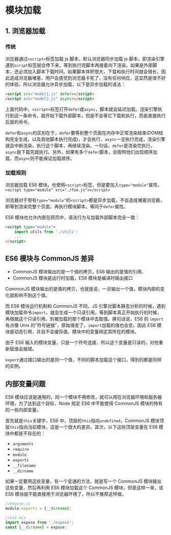 # 模块加载

## 1. 浏览器加载

### 传统

浏览器通过`<script>`标签加载 js 脚本，默认浏览器同步加载 js 脚本，即渲染引擎遇到`script`标签就会停下来，等到执行完脚本再接着向下渲染。如果是外部脚本，还必须加入脚本下载时间。如果脚本体积很大，下载和执行时间就会很长，因此造成浏览器堵塞，用户会感觉到浏览器卡死了，没有任何响应，这显然是很不好的体验，所以浏览器允许异步加载，以下是异步加载的语法：
```html
<script src="model1.js" defer></script>
<script src="model2.js" async></script>
```
上面代码中，`<script>`标签打开`defer`或`async`，脚本就会延迟加载。渲染引擎执行到这一条命令，就开始下载外部脚本，但是不会等它下载和执行，而是直接执行后面的命令。

`defer`和`async`的区别在于，`defer`要等到整个页面在内存中正常渲染结束(DOM结构完全生成，以及其他脚本执行完成)，才会执行，`async`一旦执行完成，渲染引擎就会中断渲染，执行这个脚本，再继续渲染。一句话，`defer`是渲染完执行，`async`是下载完就执行。另外，如果有多个`defer`脚本，会按照他们出现顺序加载，而`async`则不能保证加载顺序。

### 加载规则

浏览器加载 ES6 模块，也使用`<script>`标签，但是要加入`type="module"`属性，`<script type="module" src="./foo.js"></script>`

浏览器对于带有`type="module"`的`<script>`都是异步加载，不会造成堵塞浏览器，即等到渲染完整个页面，再执行模块脚本。等同于`defer`属性。

ES6 模块也允许内嵌在网页中，语法行为与加载外部脚本完全一致：
```html
<script type="module">
    import utils from './utils';
    ...
</script>
```

## ES6 模块与 CommonJS 差异

- CommonJS 模块输出的是一个值的拷贝，ES6 输出的是值的引用、
- CommonJS 模块是运行时加载，ES6 模块是编译时输出接口

CommonJS 模块输出的是值的拷贝，也就是说，一旦输出一个值，模块内部的变化就影响不到这个值。

而 ES6 模块运行机制和 CommonJS 不同，JS 引擎对脚本静态分析的时候，遇到模块加载命令`import`，就会生成一个只读引用，等到脚本真正开始执行的时候，再根据这个只读引用，到被加载的那个模块中去取值。换句话说，ES6 的 `import`有点像 Unix 的“符号链接”，原始值变了，`import`加载的值也会变。因此 ES6 模块是动态引用，并且不会缓存值，模块中的变量绑定其所在的模块。

由于 ES6 输入的模块变量，只是一个符号连接，所以这个变量是只读的，对他重新赋值会报错。

`export`通过接口输出的是同一个值，不同的脚本加载这个接口，得到的都是同样的实例。

## 内部变量问题

ES6 模块应该是通用的，同一个模块不用修改，就可以用在浏览器环境和服务器环境，为了达到这个目标，Node 规定 ES6 中不能使用 CommonJS 模块的特有的一些内部变量。

首先就是`this`关键字，ES6 中，顶层的`this`指向`undefined`，CommonJS 模块顶层`this`指向当前模块，这是一个很大的差异。其次，以下这些顶层变量在 ES6 模块中都是不存在的：
- `arguments`
- `require`
- `module`
- `exports`
- `__filename`
- `__dirname`

如果一定要用这些变量，有一个变通的方法，就是写一个 CommonJS 模块输出这些变量，然后再利用 ES6 模块加载这个 CommonJS 模块，但是这样一来，该 ES6 模块就不能直接用于浏览器环境了，所以不推荐这样做。
```js
//expose.js
module.exports = {__dirname};

//use.mjs
import expose from './expose';
const {__dirname} = expose;
```